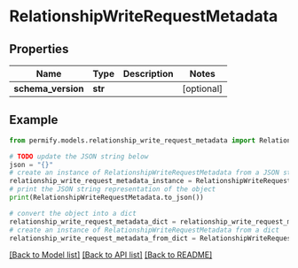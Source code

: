 # RelationshipWriteRequestMetadata


## Properties

Name | Type | Description | Notes
------------ | ------------- | ------------- | -------------
**schema_version** | **str** |  | [optional] 

## Example

```python
from permify.models.relationship_write_request_metadata import RelationshipWriteRequestMetadata

# TODO update the JSON string below
json = "{}"
# create an instance of RelationshipWriteRequestMetadata from a JSON string
relationship_write_request_metadata_instance = RelationshipWriteRequestMetadata.from_json(json)
# print the JSON string representation of the object
print(RelationshipWriteRequestMetadata.to_json())

# convert the object into a dict
relationship_write_request_metadata_dict = relationship_write_request_metadata_instance.to_dict()
# create an instance of RelationshipWriteRequestMetadata from a dict
relationship_write_request_metadata_from_dict = RelationshipWriteRequestMetadata.from_dict(relationship_write_request_metadata_dict)
```
[[Back to Model list]](../README.md#documentation-for-models) [[Back to API list]](../README.md#documentation-for-api-endpoints) [[Back to README]](../README.md)


